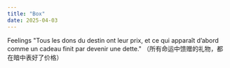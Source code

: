 ```yaml
---
title: "Box"
date: 2025-04-03
---
```

Feelings
"Tous les dons du destin ont leur prix, et ce qui apparaît d’abord comme un cadeau finit par devenir une dette."
（所有命运中馈赠的礼物，都在暗中表好了价格）
